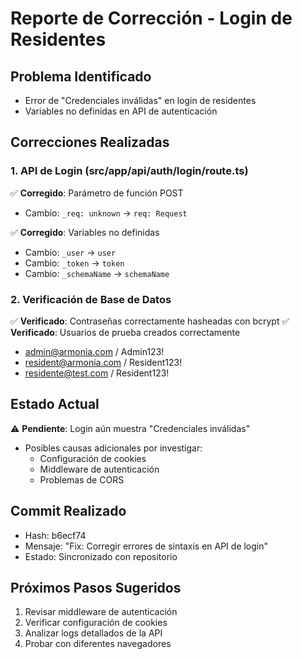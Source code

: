 # Reporte de Corrección - Login de Residentes

## Problema Identificado
- Error de "Credenciales inválidas" en login de residentes
- Variables no definidas en API de autenticación

## Correcciones Realizadas

### 1. API de Login (src/app/api/auth/login/route.ts)
✅ **Corregido**: Parámetro de función POST
- Cambio: `_req: unknown` → `req: Request`

✅ **Corregido**: Variables no definidas
- Cambio: `_user` → `user`
- Cambio: `_token` → `token`
- Cambio: `_schemaName` → `schemaName`

### 2. Verificación de Base de Datos
✅ **Verificado**: Contraseñas correctamente hasheadas con bcrypt
✅ **Verificado**: Usuarios de prueba creados correctamente
- admin@armonia.com / Admin123!
- resident@armonia.com / Resident123!
- residente@test.com / Resident123!

## Estado Actual
⚠️ **Pendiente**: Login aún muestra "Credenciales inválidas"
- Posibles causas adicionales por investigar:
  - Configuración de cookies
  - Middleware de autenticación
  - Problemas de CORS

## Commit Realizado
- Hash: b6ecf74
- Mensaje: "Fix: Corregir errores de sintaxis en API de login"
- Estado: Sincronizado con repositorio

## Próximos Pasos Sugeridos
1. Revisar middleware de autenticación
2. Verificar configuración de cookies
3. Analizar logs detallados de la API
4. Probar con diferentes navegadores

